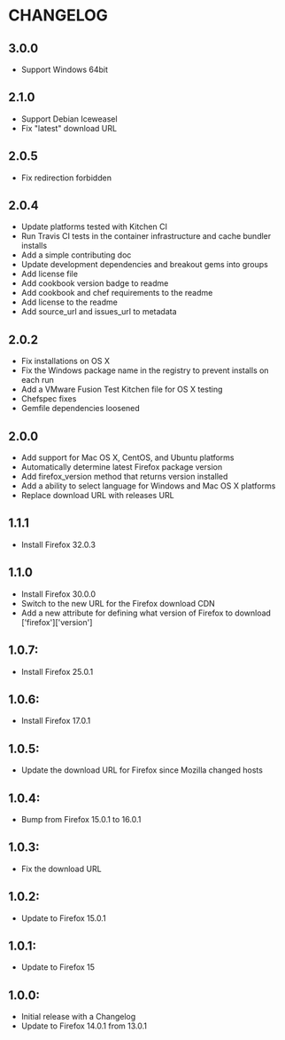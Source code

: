 # CHANGELOG

## 3.0.0
* Support Windows 64bit

## 2.1.0
* Support Debian Iceweasel
* Fix "latest" download URL

## 2.0.5
* Fix redirection forbidden 

## 2.0.4
* Update platforms tested with Kitchen CI
* Run Travis CI tests in the container infrastructure and cache bundler installs
* Add a simple contributing doc
* Update development dependencies and breakout gems into groups
* Add license file
* Add cookbook version badge to readme
* Add cookbook and chef requirements to the readme
* Add license to the readme
* Add source_url and issues_url to metadata

## 2.0.2
* Fix installations on OS X
* Fix the Windows package name in the registry to prevent installs on each run
* Add a VMware Fusion Test Kitchen file for OS X testing
* Chefspec fixes
* Gemfile dependencies loosened

## 2.0.0
* Add support for Mac OS X, CentOS, and Ubuntu platforms
* Automatically determine latest Firefox package version
* Add firefox_version method that returns version installed
* Add a ability to select language for Windows and Mac OS X platforms
* Replace download URL with releases URL

## 1.1.1
* Install Firefox 32.0.3

## 1.1.0
* Install Firefox 30.0.0
* Switch to the new URL for the Firefox download CDN
* Add a new attribute for defining what version of Firefox to download ['firefox']['version']

## 1.0.7:
* Install Firefox 25.0.1

## 1.0.6:
* Install Firefox 17.0.1

## 1.0.5:
* Update the download URL for Firefox since Mozilla changed hosts

## 1.0.4:
* Bump from Firefox 15.0.1 to 16.0.1

## 1.0.3:
* Fix the download URL

## 1.0.2:
* Update to Firefox 15.0.1

## 1.0.1:
* Update to Firefox 15

## 1.0.0:
* Initial release with a Changelog
* Update to Firefox 14.0.1 from 13.0.1
